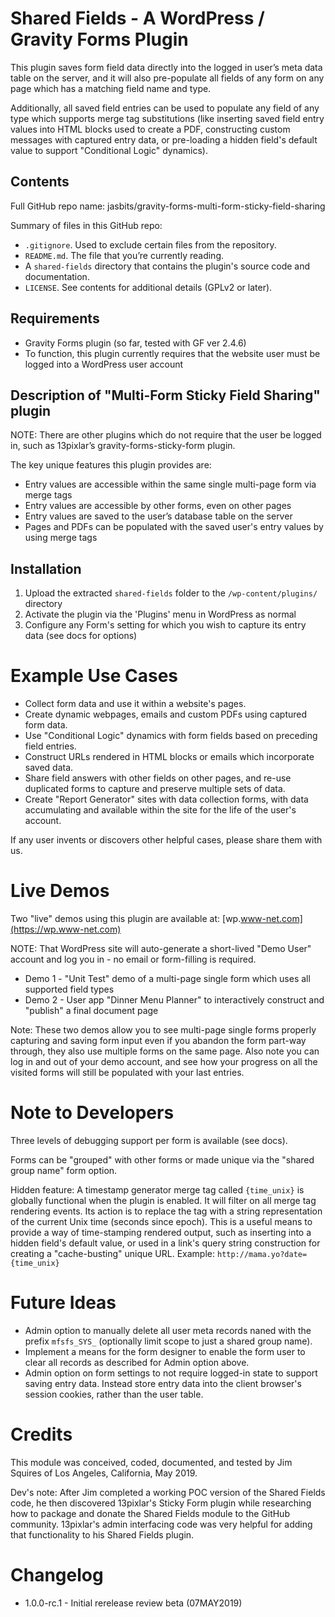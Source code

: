 # Shared Fields - A WordPress / Gravity Forms Plugin 

This plugin saves form field data directly into the logged in user’s meta data table on the server, and it will also pre-populate all fields of any form on any page which has a matching field name and type. 

Additionally, all saved field entries can be used to populate any field of any type which supports merge tag substitutions (like inserting saved field entry values into HTML blocks used to create a PDF, constructing custom messages with captured entry data, or pre-loading a hidden field's default value to support "Conditional Logic" dynamics).

## Contents

Full GitHub repo name: jasbits/gravity-forms-multi-form-sticky-field-sharing

Summary of files in this GitHub repo:

* `.gitignore`. Used to exclude certain files from the repository.
* `README.md`. The file that you’re currently reading.
* A `shared-fields` directory that contains the plugin's source code and documentation.
* `LICENSE`. See contents for additional details (GPLv2 or later).

## Requirements

* Gravity Forms plugin (so far, tested with GF ver 2.4.6)
* To function, this plugin currently requires that the website user must be logged into a WordPress user account

## Description of "Multi-Form Sticky Field Sharing" plugin

NOTE: There are other plugins which do not require that the user be logged in, such as 13pixlar’s gravity-forms-sticky-form plugin. 

The key unique features this plugin provides are:

* Entry values are accessible within the same single multi-page form via merge tags
* Entry values are accessible by other forms, even on other pages
* Entry values are saved to the user’s database table on the server
* Pages and PDFs can be populated with the saved user's entry values by using merge tags

## Installation

1. Upload the extracted `shared-fields` folder to the `/wp-content/plugins/` directory
2. Activate the plugin via the 'Plugins' menu in WordPress as normal
3. Configure any Form's setting for which you wish to capture its entry data (see docs for options)

# Example Use Cases

* Collect form data and use it within a website's pages.
* Create dynamic webpages, emails and custom PDFs using captured form data.
* Use "Conditional Logic" dynamics with form fields based on preceding field entries.
* Construct URLs rendered in HTML blocks or emails which incorporate saved data.
* Share field answers with other fields on other pages, and re-use duplicated forms to capture and preserve multiple sets of data.
* Create "Report Generator" sites with data collection forms, with data accumulating and available within the site for the life of the user's account.

If any user invents or discovers other helpful cases, please share them with us.

# Live Demos

Two "live" demos using this plugin are available at: [wp.www-net.com](https://wp.www-net.com)

NOTE: That WordPress site will auto-generate a short-lived "Demo User" account and log you in - no email or form-filling is required.

* Demo 1 - "Unit Test" demo of a multi-page single form which uses all supported field types
* Demo 2 - User app "Dinner Menu Planner" to interactively construct and "publish" a final document page 

Note: These two demos allow you to see multi-page single forms properly capturing and saving form input even if you abandon the form part-way through, they also use multiple forms on the same page. Also note you can log in and out of your demo account, and see how your progress on all the visited forms will still be populated with your last entries. 

# Note to Developers

Three levels of debugging support per form is available (see docs).

Forms can be "grouped" with other forms or made unique via the "shared group name" form option.

Hidden feature:  A timestamp generator merge tag called `{time_unix}` is globally functional when the plugin is enabled. It will filter on all merge tag rendering events. Its action is to replace the tag with a string representation of the current Unix time (seconds since epoch). This is a useful means to provide a way of time-stamping rendered output, such as inserting into a hidden field's default value, or used in a link's query string construction for creating a "cache-busting" unique URL. Example: `http://mama.yo?date={time_unix}` 

# Future Ideas

* Admin option to manually delete all user meta records naned with the prefix `mfsfs_SYS_` (optionally limit scope to just a shared group name).
* Implement a means for the form designer to enable the form user to clear all records as described for Admin option above.
* Admin option on form settings to not require logged-in state to support saving entry data. Instead store entry data into the client browser's session cookies, rather than the user table.

# Credits

This module was conceived, coded, documented, and tested by Jim Squires of Los Angeles, California, May 2019. 

Dev's note: After Jim completed a working POC version of the Shared Fields code, he then discovered 13pixlar's Sticky Form plugin while researching how to package and donate the Shared Fields module to the GitHub community. 13pixlar's admin interfacing code was very helpful for adding that functionality to his Shared Fields plugin.

# Changelog
* 1.0.0-rc.1 - Initial rerelease review beta (07MAY2019)
